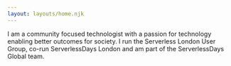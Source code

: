 ```yaml
---
layout: layouts/home.njk
---
```


I am a community focused technologist with a passion for technology enabling 
better outcomes for society.  I run the Serverless London User Group, co-run 
ServerlessDays London and am part of the ServerlessDays Global team.